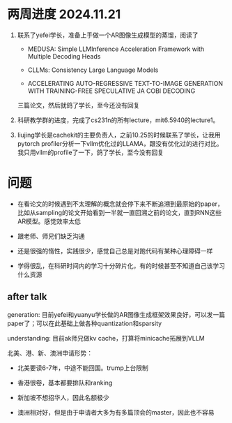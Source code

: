 # 两周进度 2024.11.21

1. 联系了yefei学长，准备上手做一个AR图像生成模型的蒸馏，阅读了

   + MEDUSA: Simple LLMInference Acceleration Framework with Multiple Decoding Heads

   + CLLMs: Consistency Large Language Models

   + ACCELERATING AUTO-REGRESSIVE TEXT-TO-IMAGE GENERATION WITH TRAINING-FREE SPECULATIVE JA COBI DECODING

   三篇论文，然后就鸽了学长，至今还没有回复

2. 科研教学群的进度，完成了cs231n的所有lecture，mit6.5940的lecture1。

3. liujing学长是cachekit的主要负责人，之前10.25的时候联系了学长，让我用pytorch profiler分析一下vllm优化过的LLAMA，跟没有优化过的进行对比。我只用vllm的profile了一下，鸽了学长，至今没有回复

   
# 问题
+ 在看论文的时候遇到不太理解的概念就会停下来不断追溯到最原始的paper，比如从sampling的论文开始看到一半就一直回溯之前的论文，直到RNN这些AR模型。感觉效率太低

+ 跟老师、师兄们缺乏沟通

+ 还是很强的惰性，实践很少，感觉自己总是对跑代码有某种心理障碍一样

+ 学得很乱，在科研时间内的学习十分碎片化，有的时候甚至不知道自己该学习什么资源

## after talk
generation: 目前yefei和yuanyu学长做的AR图像生成框架效果良好，可以发一篇paper了；可以在此基础上做各种quantization和sparsity

understanding: 目前ak师兄做kv cache，打算将minicache拓展到VLLM

北美、港、新、澳洲申请形势：

+ 北美要读6-7年，中途不能回国。trump上台限制

+ 香港很卷，基本都要排队和ranking

+ 新加坡不想招华人，因此名额极少

+ 澳洲相对好，但是由于申请者大多为有多篇顶会的master，因此也不容易
